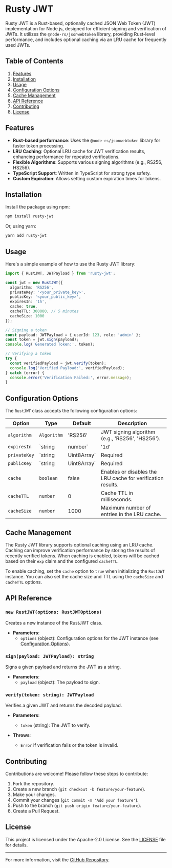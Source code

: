 
# Rusty JWT

Rusty JWT is a Rust-based, optionally cached JSON Web Token (JWT) implementation for Node.js, designed for efficient signing and verification of JWTs. It utilizes the `@node-rs/jsonwebtoken` library, providing Rust-level performance, and includes optional caching via an LRU cache for frequently used JWTs.

## Table of Contents
1. [Features](#features)
2. [Installation](#installation)
3. [Usage](#usage)
4. [Configuration Options](#configuration-options)
5. [Cache Management](#cache-management)
6. [API Reference](#api-reference)
7. [Contributing](#contributing)
8. [License](#license)

## Features
- **Rust-based performance**: Uses the `@node-rs/jsonwebtoken` library for faster token processing.
- **LRU Caching**: Optional LRU cache for JWT verification results, enhancing performance for repeated verifications.
- **Flexible Algorithms**: Supports various signing algorithms (e.g., RS256, HS256).
- **TypeScript Support**: Written in TypeScript for strong type safety.
- **Custom Expiration**: Allows setting custom expiration times for tokens.

## Installation

Install the package using npm:

```bash
npm install rusty-jwt
```

Or, using yarn:

```bash
yarn add rusty-jwt
```

## Usage

Here's a simple example of how to use the Rusty JWT library:

```typescript
import { RustJWT, JWTPayload } from 'rusty-jwt';

const jwt = new RustJWT({
  algorithm: 'RS256',
  privateKey: '<your_private_key>',
  publicKey: '<your_public_key>',
  expiresIn: '1h',
  cache: true,
  cacheTTL: 300000, // 5 minutes
  cacheSize: 1000
});

// Signing a token
const payload: JWTPayload = { userId: 123, role: 'admin' };
const token = jwt.sign(payload);
console.log('Generated Token:', token);

// Verifying a token
try {
  const verifiedPayload = jwt.verify(token);
  console.log('Verified Payload:', verifiedPayload);
} catch (error) {
  console.error('Verification Failed:', error.message);
}
```

## Configuration Options

The `RustJWT` class accepts the following configuration options:

| Option       | Type                  | Default   | Description                                                   |
|--------------|-----------------------|-----------|---------------------------------------------------------------|
| `algorithm`  | `Algorithm`           | 'RS256'   | JWT signing algorithm (e.g., 'RS256', 'HS256').               |
| `expiresIn`  | `string | number`     | '1d'      | Token expiration time (e.g., '1h', '2d', or a number in ms).  |
| `privateKey` | `string | Uint8Array` | Required  | Private key for signing the JWT.                             |
| `publicKey`  | `string | Uint8Array` | Required  | Public key for verifying the JWT.                            |
| `cache`      | `boolean`             | false     | Enables or disables the LRU cache for verification results.  |
| `cacheTTL`   | `number`              | 0         | Cache TTL in milliseconds.                                   |
| `cacheSize`  | `number`              | 1000      | Maximum number of entries in the LRU cache.                  |

## Cache Management

The Rusty JWT library supports optional caching using an LRU cache. Caching can improve verification performance by storing the results of recently verified tokens. When caching is enabled, tokens will be cached based on their `exp` claim and the configured `cacheTTL`.

To enable caching, set the `cache` option to `true` when initializing the `RustJWT` instance. You can also set the cache size and TTL using the `cacheSize` and `cacheTTL` options.

## API Reference

### `new RustJWT(options: RustJWTOptions)`

Creates a new instance of the RustJWT class.

- **Parameters**: 
  - `options` (object): Configuration options for the JWT instance (see [Configuration Options](#configuration-options)).

### `sign(payload: JWTPayload): string`

Signs a given payload and returns the JWT as a string.

- **Parameters**: 
  - `payload` (object): The payload to sign.

### `verify(token: string): JWTPayload`

Verifies a given JWT and returns the decoded payload.

- **Parameters**: 
  - `token` (string): The JWT to verify.

- **Throws**: 
  - `Error` if verification fails or the token is invalid.

## Contributing

Contributions are welcome! Please follow these steps to contribute:

1. Fork the repository.
2. Create a new branch (`git checkout -b feature/your-feature`).
3. Make your changes.
4. Commit your changes (`git commit -m 'Add your feature'`).
5. Push to the branch (`git push origin feature/your-feature`).
6. Create a Pull Request.

## License

This project is licensed under the Apache-2.0 License. See the [LICENSE](LICENSE) file for details.

---

For more information, visit the [GitHub Repository](https://github.com/acoBOYZ/rusty-jwt).
